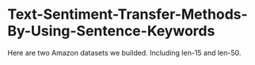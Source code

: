 # Text-Sentiment-Transfer-Methods-By-Using-Sentence-Keywords

Here are two Amazon datasets we builded. Including len-15 and len-50.
